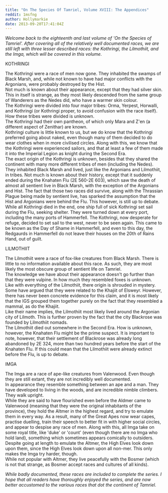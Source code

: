 ```yaml
---
title: "On The Species Of Tamriel, Volume XVIII: The Appendices"
reddit: 1msfng
author: Hollymarkie
date: 2013-09-20T17:41:04Z
---
```


*Welcome back to the eighteenth and last volume of 'On the Species of Tamriel'. After covering all of the relatively well documented races, we are still left with three lesser described races: the Kothringi, the Lilmothiit, and the Imga, which will be covered in this volume.*

KOTHRINGI

The Kothringi were a race of men now gone. They inhabited the swamps of Black Marsh, and, while not known to have had major conflicts with the Argonians, were probably destroyed by the Hist.  
Not much is known about their appearance, except that they had silver skin. This in itself is strange, as they most likely descended from the same group of Wanderers as the Nedes did, who have a warmer skin colour.  
The Kothringi were divided into four major tribes: Orma, Yerpest, Horwalli, and Kothringi (or Kothringi proper, to avoid confusion with the race itself). How these tribes were divided is unknown.  
The Kothringi had their own pantheon, of which only Mara and Z'en (a different aspect of Zenithar) are known.  
Kothringi culture is little known to us, but we do know that the Kothringi preferred going about naked, even though many of them decided to do wear clothes when in more civilised circles. Along with this, we know that the Kothringi were experienced sailors, and that at least a few of them made it into the Imperial Legion as knight during the Second Era.  
The exact origin of the Kothringi is unknown, besides that they shared the continent with many more different tribes of men (including the Nedes). They inhabited Black Marsh and lived, just like the Argonians and Lilmothiit, in tribes. Not much is known about their history, except that it suddenly ended during the Knahaten Flu (2E 560-2E 603), which saw the death of almost all sentient live in Black Marsh, with the exception of the Argonians and Hist. The fact that those two races did survive, along with the Thrassian Plague being made by sentient live, has sparked the assumption that the Hist and Argonians were behind the Flu. This however, is still up to debate.  
While all Kothringi died in the end, one ship full of sick Kothringi set sail during the Flu, seeking shelter. They were turned down at every port, including the many ports of Hammerfell. The Kothringi, now desperate for refuge, decided to set sail to the west, never to be seen again. This came to be known as the Day of Shame in Hammerfell, and even to this day, the Redgaurds in Hammerfell do not leave their houses on the 20th of Rains Hand, out of guilt.


LILMOTHIIT

The Lilmothiit were a race of fox-like creatures from Black Marsh. There is little to no information available about this race. As such, they are most likely the most obscure group of sentient life on Tamriel.  
The knowledge we have about their appearance doesn't go further than that they were vulpine. In how much they resembled foxes is unknown.  
Like with everything of the Lilmothiit, there origin is shrouded in mystery. Some have argued that they were related to the Khajiit of Elsweyr. However, there has never been concrete evidence for this claim, and it is most likely that the IGS grouped them together purely on the fact that they resembled a mammal, as do the Khajiit.  
Like their name implies, the Lilmothiit most likely lived around the Argonian city of Lilmoth. This is further proven by the fact that the city Blackrose was founded by Lilmothiit nomads.  
The Lilmothiit died out somewhere in the Second Era. How is unknown, however, the Knahaten Flu might be the prime suspect. It is important to note, however, that their settlement of Blackrose was already long abandoned by 2E 324, more than two hundred years before the start of the Knahaten Flu. If this could mean that the Lilmothiit were already extinct before the Flu, is up to debate.


IMGA

The Imga are a race of ape-like creatures from Valenwood. Even though they are still extant, they are not incredibly well documented.  
In appearance they resemble something between an ape and a man. They have developed to living in the woods, and are incredible nimble climbers. They walk upright.  
While they are said to have flourished even before the Aldmer came to Valenwood (meaning that they were the original inhabitants of the province), they hold the Altmer in the highest regard, and try to emulate them in every way. As a result, many of the Great Apes now wear capes, practise duelling, train their speech to better fit in with higher social circles, and appear to despise any race of men. Along with this, all Imga take on some royal title, like 'duke' or 'count' (even though there are no Imga who hold land), something which sometimes appears comically to outsiders.  
Despite going at length to emulate the Altmer, the High Elves look down upon them, since the High Elves look down upon all non-mer. This only makes the Imga try harder, though.  
While not popular with Altmer, they live peacefully with the Bosmer (which is not that strange, as Bosmer accept races and cultures of all kinds).

*While badly documented, these races are included to complete the series. I hope that all readers have thoroughly enjoyed the series, and are now better accustomed to the various races that dot the continent of Tamriel.*
